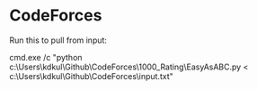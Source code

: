 # CodeForces
Run this to pull from input:

cmd.exe /c "python c:\Users\kdkul\Github\CodeForces\1000_Rating\EasyAsABC.py < c:\Users\kdkul\Github\CodeForces\input.txt"